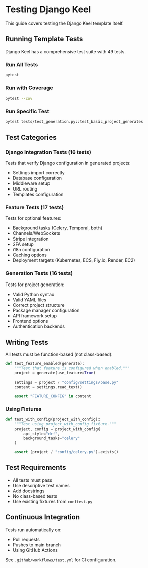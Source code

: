 # Testing Django Keel

This guide covers testing the Django Keel template itself.

## Running Template Tests

Django Keel has a comprehensive test suite with 49 tests.

### Run All Tests

```bash
pytest
```

### Run with Coverage

```bash
pytest --cov
```

### Run Specific Test

```bash
pytest tests/test_generation.py::test_basic_project_generates
```

## Test Categories

### Django Integration Tests (16 tests)

Tests that verify Django configuration in generated projects:

- Settings import correctly
- Database configuration
- Middleware setup
- URL routing
- Templates configuration

### Feature Tests (17 tests)

Tests for optional features:

- Background tasks (Celery, Temporal, both)
- Channels/WebSockets
- Stripe integration
- 2FA setup
- i18n configuration
- Caching options
- Deployment targets (Kubernetes, ECS, Fly.io, Render, EC2)

### Generation Tests (16 tests)

Tests for project generation:

- Valid Python syntax
- Valid YAML files
- Correct project structure
- Package manager configuration
- API framework setup
- Frontend options
- Authentication backends

## Writing Tests

All tests must be function-based (not class-based):

```python
def test_feature_enabled(generate):
    """Test that feature is configured when enabled."""
    project = generate(use_feature=True)

    settings = project / "config/settings/base.py"
    content = settings.read_text()

    assert "FEATURE_CONFIG" in content
```

### Using Fixtures

```python
def test_with_config(project_with_config):
    """Test using project_with_config fixture."""
    project, config = project_with_config(
        api_style="drf",
        background_tasks="celery"
    )

    assert (project / "config/celery.py").exists()
```

## Test Requirements

- All tests must pass
- Use descriptive test names
- Add docstrings
- No class-based tests
- Use existing fixtures from `conftest.py`

## Continuous Integration

Tests run automatically on:

- Pull requests
- Pushes to main branch
- Using GitHub Actions

See `.github/workflows/test.yml` for CI configuration.
